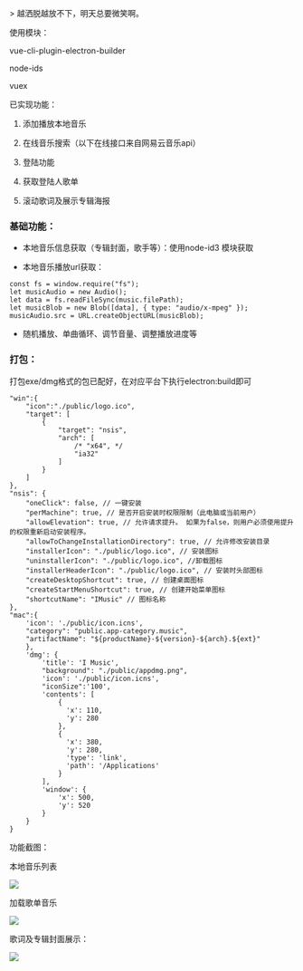 &gt; 越洒脱越放不下，明天总要微笑啊。

使用模块：

vue-cli-plugin-electron-builder

node-ids

vuex

已实现功能：

  

1.  添加播放本地音乐
    
2.  在线音乐搜索（以下在线接口来自网易云音乐api）
    
3.  登陆功能
    
4.  获取登陆人歌单
    
5.  滚动歌词及展示专辑海报
    

### 基础功能：

  

*   本地音乐信息获取（专辑封面，歌手等）：使用node-id3 模块获取
    

  

  

*   本地音乐播放url获取：
    

  

  

  

  

```
const fs = window.require("fs");
let musicAudio = new Audio();
let data = fs.readFileSync(music.filePath);
let musicBlob = new Blob([data], { type: "audio/x-mpeg" });
musicAudio.src = URL.createObjectURL(musicBlob);
```

  

  

  

  

*   随机播放、单曲循环、调节音量、调整播放进度等
    

### 打包：

打包exe/dmg格式的包已配好，在对应平台下执行electron:build即可  

  

  

  

```
"win":{
	"icon":"./public/logo.ico",
	"target": [
		{
			"target": "nsis",
			"arch": [
				/* "x64", */
				"ia32"
			]
		}
	]
},
"nsis": {
	"oneClick": false, // 一键安装
	"perMachine": true, // 是否开启安装时权限限制（此电脑或当前用户）
	"allowElevation": true, // 允许请求提升。 如果为false，则用户必须使用提升的权限重新启动安装程序。
	"allowToChangeInstallationDirectory": true, // 允许修改安装目录
	"installerIcon": "./public/logo.ico", // 安装图标
	"uninstallerIcon": "./public/logo.ico", //卸载图标
	"installerHeaderIcon": "./public/logo.ico", // 安装时头部图标
	"createDesktopShortcut": true, // 创建桌面图标
	"createStartMenuShortcut": true, // 创建开始菜单图标
	"shortcutName": "IMusic" // 图标名称
},
"mac":{
	'icon': './public/icon.icns',
	"category": "public.app-category.music",
	"artifactName": "${productName}-${version}-${arch}.${ext}"
	},
	'dmg': {
		'title': 'I Music',
		"background": "./public/appdmg.png",
		'icon': './public/icon.icns',
		"iconSize":'100',
		'contents': [
			{
			  'x': 110,
			  'y': 280
			},
			{
			  'x': 380,
			  'y': 280,
			  'type': 'link',
			  'path': '/Applications'
			}
		],
		'window': {
			'x': 500,
			'y': 520
		}
	}
}
```

  

  

功能截图：

本地音乐列表

  

![](https://user-gold-cdn.xitu.io/2020/7/5/1731f59f1a33d502?w=1485&amp;h=1050&amp;f=png&amp;s=80397)  

加载歌单音乐

  

![](https://user-gold-cdn.xitu.io/2020/7/5/1731f5b2af95b051?w=1485&amp;h=1050&amp;f=png&amp;s=177928)  

歌词及专辑封面展示：

  

![](https://user-gold-cdn.xitu.io/2020/7/5/1731f5be86bb1801?w=1485&amp;h=1050&amp;f=png&amp;s=1164795)